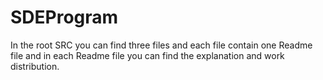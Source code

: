 # SDEProgram
 In the root SRC you can find three files and each file contain one Readme file and in each Readme file you can find the explanation and work distribution.
